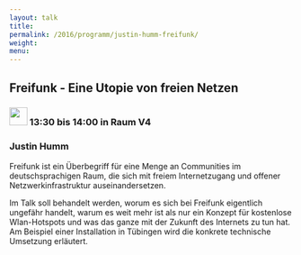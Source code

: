 ```yaml
---
layout: talk
title:
permalink: /2016/programm/justin-humm-freifunk/
weight:
menu:
---
```

## Freifunk - Eine Utopie von freien Netzen

### <img height = "32" src="../../../images/talk.svg"> 13:30 bis 14:00 in Raum V4

### Justin Humm

Freifunk ist ein Überbegriff für eine Menge an Communities im deutschsprachigen Raum, die sich mit freiem Internetzugang und offener Netzwerkinfrastruktur auseinandersetzen.

Im Talk soll behandelt werden, worum es sich bei Freifunk eigentlich ungefähr handelt, warum es weit mehr ist als nur ein Konzept für kostenlose Wlan-Hotspots und was das ganze mit der Zukunft des Internets zu tun hat. Am Beispiel einer Installation in Tübingen wird die konkrete technische Umsetzung erläutert.
